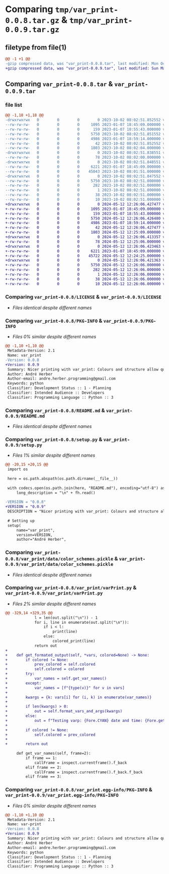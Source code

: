 # Comparing `tmp/var_print-0.0.8.tar.gz` & `tmp/var_print-0.0.9.tar.gz`

## filetype from file(1)

```diff
@@ -1 +1 @@
-gzip compressed data, was "var_print-0.0.8.tar", last modified: Mon Oct  2 08:02:51 2023, max compression
+gzip compressed data, was "var_print-0.0.9.tar", last modified: Sun May 12 12:26:06 2024, max compression
```

## Comparing `var_print-0.0.8.tar` & `var_print-0.0.9.tar`

### file list

```diff
@@ -1,18 +1,18 @@
-drwxrwxrwx   0        0        0        0 2023-10-02 08:02:51.852552 var_print-0.0.8/
--rw-rw-rw-   0        0        0     1095 2023-01-07 18:45:09.000000 var_print-0.0.8/LICENSE
--rw-rw-rw-   0        0        0      159 2023-01-07 18:55:43.000000 var_print-0.0.8/MANIFEST.in
--rw-rw-rw-   0        0        0     5750 2023-10-02 08:02:51.851552 var_print-0.0.8/PKG-INFO
--rw-rw-rw-   0        0        0     4986 2023-01-07 18:59:14.000000 var_print-0.0.8/README.md
--rw-rw-rw-   0        0        0       42 2023-10-02 08:02:51.852552 var_print-0.0.8/setup.cfg
--rw-rw-rw-   0        0        0     1803 2023-10-02 08:02:04.000000 var_print-0.0.8/setup.py
-drwxrwxrwx   0        0        0        0 2023-10-02 08:02:51.838551 var_print-0.0.8/var_print/
--rw-rw-rw-   0        0        0       78 2023-10-02 08:02:00.000000 var_print-0.0.8/var_print/__init__.py
-drwxrwxrwx   0        0        0        0 2023-10-02 08:02:51.848551 var_print-0.0.8/var_print/data/
--rw-rw-rw-   0        0        0     6221 2023-01-07 18:45:09.000000 var_print-0.0.8/var_print/data/color_schemes.pickle
--rw-rw-rw-   0        0        0    45043 2023-10-02 08:01:51.000000 var_print-0.0.8/var_print/varPrint.py
-drwxrwxrwx   0        0        0        0 2023-10-02 08:02:51.847552 var_print-0.0.8/var_print.egg-info/
--rw-rw-rw-   0        0        0     5750 2023-10-02 08:02:51.000000 var_print-0.0.8/var_print.egg-info/PKG-INFO
--rw-rw-rw-   0        0        0      282 2023-10-02 08:02:51.000000 var_print-0.0.8/var_print.egg-info/SOURCES.txt
--rw-rw-rw-   0        0        0        1 2023-10-02 08:02:51.000000 var_print-0.0.8/var_print.egg-info/dependency_links.txt
--rw-rw-rw-   0        0        0       38 2023-10-02 08:02:51.000000 var_print-0.0.8/var_print.egg-info/requires.txt
--rw-rw-rw-   0        0        0       10 2023-10-02 08:02:51.000000 var_print-0.0.8/var_print.egg-info/top_level.txt
+drwxrwxrwx   0        0        0        0 2024-05-12 12:26:06.427477 var_print-0.0.9/
+-rw-rw-rw-   0        0        0     1095 2023-01-07 18:45:09.000000 var_print-0.0.9/LICENSE
+-rw-rw-rw-   0        0        0      159 2023-01-07 18:55:43.000000 var_print-0.0.9/MANIFEST.in
+-rw-rw-rw-   0        0        0     5750 2024-05-12 12:26:06.426480 var_print-0.0.9/PKG-INFO
+-rw-rw-rw-   0        0        0     4986 2023-01-07 18:59:14.000000 var_print-0.0.9/README.md
+-rw-rw-rw-   0        0        0       42 2024-05-12 12:26:06.427477 var_print-0.0.9/setup.cfg
+-rw-rw-rw-   0        0        0     1803 2024-05-12 12:25:09.000000 var_print-0.0.9/setup.py
+drwxrwxrwx   0        0        0        0 2024-05-12 12:26:06.413357 var_print-0.0.9/var_print/
+-rw-rw-rw-   0        0        0       78 2024-05-12 12:25:06.000000 var_print-0.0.9/var_print/__init__.py
+drwxrwxrwx   0        0        0        0 2024-05-12 12:26:06.423463 var_print-0.0.9/var_print/data/
+-rw-rw-rw-   0        0        0     6221 2023-01-07 18:45:09.000000 var_print-0.0.9/var_print/data/color_schemes.pickle
+-rw-rw-rw-   0        0        0    45722 2024-05-12 12:24:25.000000 var_print-0.0.9/var_print/varPrint.py
+drwxrwxrwx   0        0        0        0 2024-05-12 12:26:06.421363 var_print-0.0.9/var_print.egg-info/
+-rw-rw-rw-   0        0        0     5750 2024-05-12 12:26:06.000000 var_print-0.0.9/var_print.egg-info/PKG-INFO
+-rw-rw-rw-   0        0        0      282 2024-05-12 12:26:06.000000 var_print-0.0.9/var_print.egg-info/SOURCES.txt
+-rw-rw-rw-   0        0        0        1 2024-05-12 12:26:06.000000 var_print-0.0.9/var_print.egg-info/dependency_links.txt
+-rw-rw-rw-   0        0        0       38 2024-05-12 12:26:06.000000 var_print-0.0.9/var_print.egg-info/requires.txt
+-rw-rw-rw-   0        0        0       10 2024-05-12 12:26:06.000000 var_print-0.0.9/var_print.egg-info/top_level.txt
```

### Comparing `var_print-0.0.8/LICENSE` & `var_print-0.0.9/LICENSE`

 * *Files identical despite different names*

### Comparing `var_print-0.0.8/PKG-INFO` & `var_print-0.0.9/PKG-INFO`

 * *Files 0% similar despite different names*

```diff
@@ -1,10 +1,10 @@
 Metadata-Version: 2.1
 Name: var_print
-Version: 0.0.8
+Version: 0.0.9
 Summary: Nicer printing with var_print: Colours and structure allow quick reading of the output, at the same time the name of the variable is displayed. 
 Author: André Herber
 Author-email: andre.herber.programming@gmail.com
 Keywords: python
 Classifier: Development Status :: 1 - Planning
 Classifier: Intended Audience :: Developers
 Classifier: Programming Language :: Python :: 3
```

### Comparing `var_print-0.0.8/README.md` & `var_print-0.0.9/README.md`

 * *Files identical despite different names*

### Comparing `var_print-0.0.8/setup.py` & `var_print-0.0.9/setup.py`

 * *Files 1% similar despite different names*

```diff
@@ -20,15 +20,15 @@
 import os
 
 here = os.path.abspath(os.path.dirname(__file__))
 
 with codecs.open(os.path.join(here, "README.md"), encoding="utf-8") as fh:
     long_description = "\n" + fh.read()
 
-VERSION = "0.0.8"
+VERSION = "0.0.9"
 DESCRIPTION = "Nicer printing with var_print: Colours and structure allow quick reading of the output, at the same time the name of the variable is displayed. "
 
 # Setting up
 setup(
     name="var_print",
     version=VERSION,
     author="André Herber",
```

### Comparing `var_print-0.0.8/var_print/data/color_schemes.pickle` & `var_print-0.0.9/var_print/data/color_schemes.pickle`

 * *Files identical despite different names*

### Comparing `var_print-0.0.8/var_print/varPrint.py` & `var_print-0.0.9/var_print/varPrint.py`

 * *Files 2% similar despite different names*

```diff
@@ -329,14 +329,35 @@
             l = len(out.split("\n")) - 1
             for i, line in enumerate(out.split("\n")):
                 if i < l:
                     print(line)
                 else:
                     colored_print(line)
             return out
+        
+    def get_formated_output(self, *vars, colored=None) -> None:
+        if colored != None:
+            prev_colored = self.colored
+            self.colored = colored
+        try:
+            var_names = self.get_var_names()
+        except:
+            var_names = [f"{type(v)}" for v in vars]
+
+        kwargs = {k: vars[i] for (i, k) in enumerate(var_names)}
+
+        if len(kwargs) > 0:
+            out = self.format_vars_and_args(kwargs)
+        else:
+            out = f"Testing varp: {Fore.CYAN} date and time: {Fore.get_rainbow_string(aktuelle_Zeit())}"
+
+        if colored != None:
+            self.colored = prev_colored
+
+        return out
 
     def get_var_names(self, frame=2):
         if frame == 1:
             callFrame = inspect.currentframe().f_back
         elif frame == 2:
             callFrame = inspect.currentframe().f_back.f_back
         elif frame == 3:
```

### Comparing `var_print-0.0.8/var_print.egg-info/PKG-INFO` & `var_print-0.0.9/var_print.egg-info/PKG-INFO`

 * *Files 0% similar despite different names*

```diff
@@ -1,10 +1,10 @@
 Metadata-Version: 2.1
 Name: var-print
-Version: 0.0.8
+Version: 0.0.9
 Summary: Nicer printing with var_print: Colours and structure allow quick reading of the output, at the same time the name of the variable is displayed. 
 Author: André Herber
 Author-email: andre.herber.programming@gmail.com
 Keywords: python
 Classifier: Development Status :: 1 - Planning
 Classifier: Intended Audience :: Developers
 Classifier: Programming Language :: Python :: 3
```

